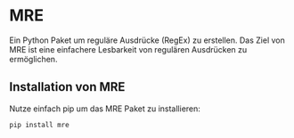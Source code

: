 # MRE

Ein Python Paket um reguläre Ausdrücke (RegEx) zu erstellen. Das Ziel von MRE ist eine einfachere Lesbarkeit von regulären Ausdrücken zu ermöglichen.

## Installation von MRE

Nutze einfach pip um das MRE Paket zu installieren:

```python
pip install mre
```
